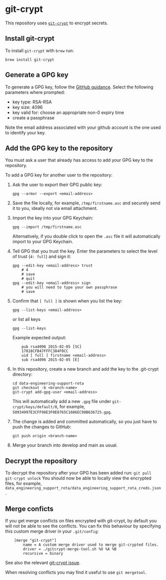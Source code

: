 # git-crypt

This repository uses [`git-crypt`](https://github.com/AGWA/git-crypt) to encrypt secrets.

## Install git-crypt

To install `git-crypt` with `brew` run:

    brew install git-crypt

## Generate a GPG key

To generate a GPG key, follow the [GitHub guidance](https://help.github.com/en/github/authenticating-to-github/generating-a-new-gpg-key#generating-a-gpg-key). Select the following parameters where prompted:

- key type: RSA-RSA
- key size: 4096
- key valid for: choose an appropriate non-0 expiry time
- create a passphrase

Note the email address associated with your github account is the one used to identify your key. 

## Add the GPG key to the repository

You must ask a user that already has access to add your GPG key to the repository.

To add a GPG key for another user to the repository:

1.  Ask the user to export their GPG public key:
    ```
    gpg --armor --export <email-address>
    ```

2.  Save the file locally, for example, `/tmp/firstname.asc` and securely send it to you, ideally not via email attachment.

3.  Import the key into your GPG Keychain:
    ```
    gpg --import /tmp/firstname.asc
    ```
    Alternatively, if you double click to open the `.asc` file it will automatically import to your GPG Keychain.

4.  Tell GPG that you trust the key. Enter the parameters to select the level of trust (`4: full`) and sign it:

        gpg --edit-key <email-address> trust
            # 4
            # save
            # quit
        gpg --edit-key <email-address> sign
            # you will need to type your own passphrase
            # save

5.  Confirm that `[ full ]` is shown when you list the key:

    ```
    gpg --list-keys <email-address>
    ```
    or list all keys

    ```
    gpg --list-keys
    ```
    Example expected output:

    ```
        pub rsa4096 2015-02-05 [SC]
        17818CFB47FFFC384F0CC
        uid [ full ] firstname <email-address>
        sub rsa4096 2015-02-05 [E]
    ```

6.  In this repository, create a new branch and add the key to the .git-crypt directory:

    ```
    cd data-engineering-support-rota
    git checkout -b <branch-name>
    git-crypt add-gpg-user <email-address>
    ```
    This will automatically add a new `.gpg` file under `git-crypt/keys/default/0`, for example, `50934997E3CFF98E3F0E8765C1606EC98B636725.gpg`.

7.  The change is added and committed automatically, so you just have to push the changes to GitHub:
    ```
    git push origin <branch-name>
    ```

8.  Merge your branch into develop and main as usual.

## Decrypt the repository

To decrypt the repository after your GPG has been added run:
    ```
    git pull
    git-crypt unlock
    ```
You should now be able to locally view the encrypted files, for example, `data_engineering_support_rota/data_engineering_support_rota_creds.json`.
## Merge conficts

If you get merge conflicts on files encrypted with git-crypt, by default you will not be able to see the conflicts. You can fix this behaviour by specifying this custom merge driver in your `.git/config`:

```
    [merge "git-crypt"]
        name = A custom merge driver used to merge git-crypted files.
        driver = ./gitcrypt-merge-tool.sh %O %A %B
        recursive = binary
```

See also the relevant [git-crypt issue](https://github.com/AGWA/git-crypt/issues/140#issuecomment-361031719).

When resolving conflicts you may find it useful to use `git mergetool`.

